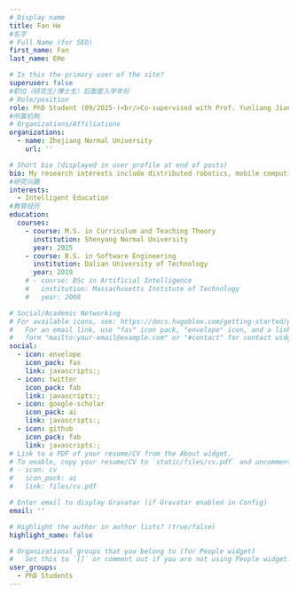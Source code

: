 ```yaml
---
# Display name
title: Fan He
#名字
# Full Name (for SEO)
first_name: Fan
last_name: EHe

# Is this the primary user of the site?
superuser: false
#职位（研究生/博士生）后面是入学年份
# Role/position
role: PhD Student (09/2025-)<br/>Co-supervised with Prof. Yunliang Jiang</a>
#所属机构
# Organizations/Affiliations
organizations:
  - name: Zhejiang Normal University
    url: ''

# Short bio (displayed in user profile at end of posts)
bio: My research interests include distributed robotics, mobile computing and programmable matter.
#研究兴趣
interests:
  - Intelligent Education
#教育经历
education:
  courses:
    - course: M.S. in Curriculum and Teaching Theory
      institution: Shenyang Normal University
      year: 2025
    - course: B.S. in Software Engineering
      institution: Dalian University of Technology
      year: 2019
    # - course: BSc in Artificial Intelligence
    #   institution: Massachusetts Institute of Technology
    #   year: 2008

# Social/Academic Networking
# For available icons, see: https://docs.hugoblox.com/getting-started/page-builder/#icons
#   For an email link, use "fas" icon pack, "envelope" icon, and a link in the
#   form "mailto:your-email@example.com" or "#contact" for contact widget.
social:
  - icon: envelope
    icon_pack: fas
    link: javascripts:;
  - icon: twitter
    icon_pack: fab
    link: javascripts:;
  - icon: google-scholar
    icon_pack: ai
    link: javascripts:;
  - icon: github
    icon_pack: fab
    link: javascripts:;
# Link to a PDF of your resume/CV from the About widget.
# To enable, copy your resume/CV to `static/files/cv.pdf` and uncomment the lines below.
# - icon: cv
#   icon_pack: ai
#   link: files/cv.pdf

# Enter email to display Gravatar (if Gravatar enabled in Config)
email: ''

# Highlight the author in author lists? (true/false)
highlight_name: false

# Organizational groups that you belong to (for People widget)
#   Set this to `[]` or comment out if you are not using People widget.
user_groups:
  - PhD Students 
---
```


